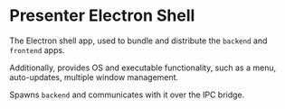 # Presenter Electron Shell

The Electron shell app, used to bundle and distribute the `backend` and `frontend` apps.

Additionally, provides OS and executable functionality, such as a menu, auto-updates, multiple window management.

Spawns `backend` and communicates with it over the IPC bridge.
